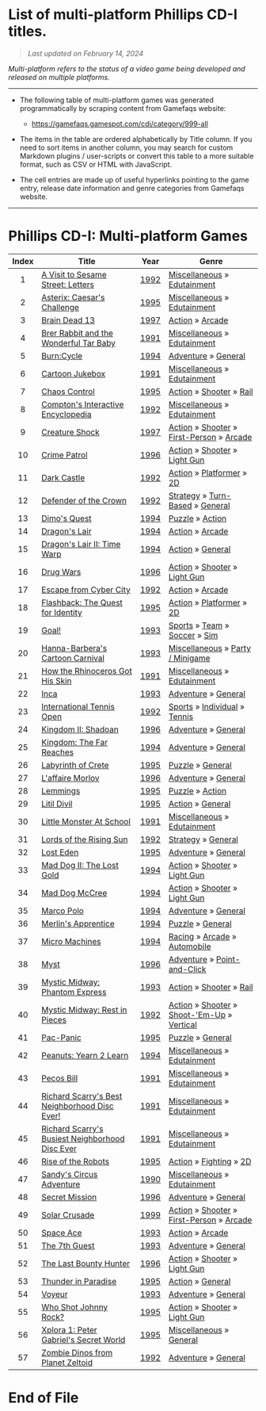 ﻿# List of multi-platform Phillips CD-I titles.

> *Last updated on February 14, 2024*

_Multi-platform refers to the status of a video game being developed and released on multiple platforms._

-----------------------------

 - The following table of multi-platform games was generated programmatically by scraping content from Gamefaqs website: 

    - https://gamefaqs.gamespot.com/cdi/category/999-all
      
 - The items in the table are ordered alphabetically by Title column. If you need to sort items in another column, you may search for custom Markdown plugins / user-scripts or convert this table to a more suitable format, such as CSV or HTML with JavaScript.

 - The cell entries are made up of useful hyperlinks pointing to the game entry, release date information and genre categories from Gamefaqs website.

-----------------------------
# Phillips CD-I∶ Multi-platform Games
|Index|Title|Year|Genre|
|:--:|--|--|--|
|1|<a href="https://gamefaqs.gamespot.com/cdi/937902-a-visit-to-sesame-street-letters" target="_blank" rel="noopener noreferrer">A Visit to Sesame Street: Letters</a>|<a href="https://gamefaqs.gamespot.com/cdi/937902-a-visit-to-sesame-street-letters/data" target="_blank" rel="noopener noreferrer">1992</a>|<a href="https://gamefaqs.gamespot.com/cdi/category/49-miscellaneous" target="_blank" rel="noopener noreferrer">Miscellaneous</a> &raquo; <a href="https://gamefaqs.gamespot.com/cdi/category/275-miscellaneous-edutainment" target="_blank" rel="noopener noreferrer">Edutainment</a>|
|2|<a href="https://gamefaqs.gamespot.com/cdi/937193-asterix-caesars-challenge" target="_blank" rel="noopener noreferrer">Asterix: Caesar's Challenge</a>|<a href="https://gamefaqs.gamespot.com/cdi/937193-asterix-caesars-challenge/data" target="_blank" rel="noopener noreferrer">1995</a>|<a href="https://gamefaqs.gamespot.com/cdi/category/49-miscellaneous" target="_blank" rel="noopener noreferrer">Miscellaneous</a> &raquo; <a href="https://gamefaqs.gamespot.com/cdi/category/275-miscellaneous-edutainment" target="_blank" rel="noopener noreferrer">Edutainment</a>|
|3|<a href="https://gamefaqs.gamespot.com/cdi/937204-brain-dead-13" target="_blank" rel="noopener noreferrer">Brain Dead 13</a>|<a href="https://gamefaqs.gamespot.com/cdi/937204-brain-dead-13/data" target="_blank" rel="noopener noreferrer">1997</a>|<a href="https://gamefaqs.gamespot.com/cdi/category/54-action" target="_blank" rel="noopener noreferrer">Action</a> &raquo; <a href="https://gamefaqs.gamespot.com/cdi/category/289-action-arcade" target="_blank" rel="noopener noreferrer">Arcade</a>|
|4|<a href="https://gamefaqs.gamespot.com/cdi/937681-brer-rabbit-and-the-wonderful-tar-baby" target="_blank" rel="noopener noreferrer">Brer Rabbit and the Wonderful Tar Baby</a>|<a href="https://gamefaqs.gamespot.com/cdi/937681-brer-rabbit-and-the-wonderful-tar-baby/data" target="_blank" rel="noopener noreferrer">1991</a>|<a href="https://gamefaqs.gamespot.com/cdi/category/49-miscellaneous" target="_blank" rel="noopener noreferrer">Miscellaneous</a> &raquo; <a href="https://gamefaqs.gamespot.com/cdi/category/275-miscellaneous-edutainment" target="_blank" rel="noopener noreferrer">Edutainment</a>|
|5|<a href="https://gamefaqs.gamespot.com/cdi/585443-burncycle" target="_blank" rel="noopener noreferrer">Burn:Cycle</a>|<a href="https://gamefaqs.gamespot.com/cdi/585443-burncycle/data" target="_blank" rel="noopener noreferrer">1994</a>|<a href="https://gamefaqs.gamespot.com/cdi/category/50-adventure" target="_blank" rel="noopener noreferrer">Adventure</a> &raquo; <a href="https://gamefaqs.gamespot.com/cdi/category/251-adventure-general" target="_blank" rel="noopener noreferrer">General</a>|
|6|<a href="https://gamefaqs.gamespot.com/cdi/279004-cartoon-jukebox" target="_blank" rel="noopener noreferrer">Cartoon Jukebox</a>|<a href="https://gamefaqs.gamespot.com/cdi/279004-cartoon-jukebox/data" target="_blank" rel="noopener noreferrer">1991</a>|<a href="https://gamefaqs.gamespot.com/cdi/category/49-miscellaneous" target="_blank" rel="noopener noreferrer">Miscellaneous</a> &raquo; <a href="https://gamefaqs.gamespot.com/cdi/category/275-miscellaneous-edutainment" target="_blank" rel="noopener noreferrer">Edutainment</a>|
|7|<a href="https://gamefaqs.gamespot.com/cdi/581274-chaos-control" target="_blank" rel="noopener noreferrer">Chaos Control</a>|<a href="https://gamefaqs.gamespot.com/cdi/581274-chaos-control/data" target="_blank" rel="noopener noreferrer">1995</a>|<a href="https://gamefaqs.gamespot.com/cdi/category/54-action" target="_blank" rel="noopener noreferrer">Action</a> &raquo; <a href="https://gamefaqs.gamespot.com/cdi/category/55-action-shooter" target="_blank" rel="noopener noreferrer">Shooter</a> &raquo; <a href="https://gamefaqs.gamespot.com/cdi/category/81-action-shooter-rail" target="_blank" rel="noopener noreferrer">Rail</a>|
|8|<a href="https://gamefaqs.gamespot.com/cdi/682458-comptons-interactive-encyclopedia" target="_blank" rel="noopener noreferrer">Compton's Interactive Encyclopedia</a>|<a href="https://gamefaqs.gamespot.com/cdi/682458-comptons-interactive-encyclopedia/data" target="_blank" rel="noopener noreferrer">1992</a>|<a href="https://gamefaqs.gamespot.com/cdi/category/49-miscellaneous" target="_blank" rel="noopener noreferrer">Miscellaneous</a> &raquo; <a href="https://gamefaqs.gamespot.com/cdi/category/275-miscellaneous-edutainment" target="_blank" rel="noopener noreferrer">Edutainment</a>|
|9|<a href="https://gamefaqs.gamespot.com/cdi/937221-creature-shock" target="_blank" rel="noopener noreferrer">Creature Shock</a>|<a href="https://gamefaqs.gamespot.com/cdi/937221-creature-shock/data" target="_blank" rel="noopener noreferrer">1997</a>|<a href="https://gamefaqs.gamespot.com/cdi/category/54-action" target="_blank" rel="noopener noreferrer">Action</a> &raquo; <a href="https://gamefaqs.gamespot.com/cdi/category/55-action-shooter" target="_blank" rel="noopener noreferrer">Shooter</a> &raquo; <a href="https://gamefaqs.gamespot.com/cdi/category/79-action-shooter-first-person" target="_blank" rel="noopener noreferrer">First-Person</a> &raquo; <a href="https://gamefaqs.gamespot.com/cdi/category/152-action-shooter-first-person-arcade" target="_blank" rel="noopener noreferrer">Arcade</a>|
|10|<a href="https://gamefaqs.gamespot.com/cdi/933348-crime-patrol" target="_blank" rel="noopener noreferrer">Crime Patrol</a>|<a href="https://gamefaqs.gamespot.com/cdi/933348-crime-patrol/data" target="_blank" rel="noopener noreferrer">1996</a>|<a href="https://gamefaqs.gamespot.com/cdi/category/54-action" target="_blank" rel="noopener noreferrer">Action</a> &raquo; <a href="https://gamefaqs.gamespot.com/cdi/category/55-action-shooter" target="_blank" rel="noopener noreferrer">Shooter</a> &raquo; <a href="https://gamefaqs.gamespot.com/cdi/category/239-action-shooter-light-gun" target="_blank" rel="noopener noreferrer">Light Gun</a>|
|11|<a href="https://gamefaqs.gamespot.com/cdi/937307-dark-castle" target="_blank" rel="noopener noreferrer">Dark Castle</a>|<a href="https://gamefaqs.gamespot.com/cdi/937307-dark-castle/data" target="_blank" rel="noopener noreferrer">1992</a>|<a href="https://gamefaqs.gamespot.com/cdi/category/54-action" target="_blank" rel="noopener noreferrer">Action</a> &raquo; <a href="https://gamefaqs.gamespot.com/cdi/category/56-action-platformer" target="_blank" rel="noopener noreferrer">Platformer</a> &raquo; <a href="https://gamefaqs.gamespot.com/cdi/category/84-action-platformer-2d" target="_blank" rel="noopener noreferrer">2D</a>|
|12|<a href="https://gamefaqs.gamespot.com/cdi/937308-defender-of-the-crown" target="_blank" rel="noopener noreferrer">Defender of the Crown</a>|<a href="https://gamefaqs.gamespot.com/cdi/937308-defender-of-the-crown/data" target="_blank" rel="noopener noreferrer">1992</a>|<a href="https://gamefaqs.gamespot.com/cdi/category/45-strategy" target="_blank" rel="noopener noreferrer">Strategy</a> &raquo; <a href="https://gamefaqs.gamespot.com/cdi/category/59-strategy-turn-based" target="_blank" rel="noopener noreferrer">Turn-Based</a> &raquo; <a href="https://gamefaqs.gamespot.com/cdi/category/305-strategy-turn-based-general" target="_blank" rel="noopener noreferrer">General</a>|
|13|<a href="https://gamefaqs.gamespot.com/cdi/581276-dimos-quest" target="_blank" rel="noopener noreferrer">Dimo's Quest</a>|<a href="https://gamefaqs.gamespot.com/cdi/581276-dimos-quest/data" target="_blank" rel="noopener noreferrer">1994</a>|<a href="https://gamefaqs.gamespot.com/cdi/category/173-puzzle" target="_blank" rel="noopener noreferrer">Puzzle</a> &raquo; <a href="https://gamefaqs.gamespot.com/cdi/category/282-puzzle-action" target="_blank" rel="noopener noreferrer">Action</a>|
|14|<a href="https://gamefaqs.gamespot.com/cdi/934715-dragons-lair" target="_blank" rel="noopener noreferrer">Dragon's Lair</a>|<a href="https://gamefaqs.gamespot.com/cdi/934715-dragons-lair/data" target="_blank" rel="noopener noreferrer">1994</a>|<a href="https://gamefaqs.gamespot.com/cdi/category/54-action" target="_blank" rel="noopener noreferrer">Action</a> &raquo; <a href="https://gamefaqs.gamespot.com/cdi/category/289-action-arcade" target="_blank" rel="noopener noreferrer">Arcade</a>|
|15|<a href="https://gamefaqs.gamespot.com/cdi/585445-dragons-lair-ii-time-warp" target="_blank" rel="noopener noreferrer">Dragon's Lair II: Time Warp</a>|<a href="https://gamefaqs.gamespot.com/cdi/585445-dragons-lair-ii-time-warp/data" target="_blank" rel="noopener noreferrer">1994</a>|<a href="https://gamefaqs.gamespot.com/cdi/category/54-action" target="_blank" rel="noopener noreferrer">Action</a> &raquo; <a href="https://gamefaqs.gamespot.com/cdi/category/250-action-general" target="_blank" rel="noopener noreferrer">General</a>|
|16|<a href="https://gamefaqs.gamespot.com/cdi/933355-drug-wars" target="_blank" rel="noopener noreferrer">Drug Wars</a>|<a href="https://gamefaqs.gamespot.com/cdi/933355-drug-wars/data" target="_blank" rel="noopener noreferrer">1996</a>|<a href="https://gamefaqs.gamespot.com/cdi/category/54-action" target="_blank" rel="noopener noreferrer">Action</a> &raquo; <a href="https://gamefaqs.gamespot.com/cdi/category/55-action-shooter" target="_blank" rel="noopener noreferrer">Shooter</a> &raquo; <a href="https://gamefaqs.gamespot.com/cdi/category/239-action-shooter-light-gun" target="_blank" rel="noopener noreferrer">Light Gun</a>|
|17|<a href="https://gamefaqs.gamespot.com/cdi/581277-escape-from-cyber-city" target="_blank" rel="noopener noreferrer">Escape from Cyber City</a>|<a href="https://gamefaqs.gamespot.com/cdi/581277-escape-from-cyber-city/data" target="_blank" rel="noopener noreferrer">1992</a>|<a href="https://gamefaqs.gamespot.com/cdi/category/54-action" target="_blank" rel="noopener noreferrer">Action</a> &raquo; <a href="https://gamefaqs.gamespot.com/cdi/category/289-action-arcade" target="_blank" rel="noopener noreferrer">Arcade</a>|
|18|<a href="https://gamefaqs.gamespot.com/cdi/581278-flashback-the-quest-for-identity" target="_blank" rel="noopener noreferrer">Flashback: The Quest for Identity</a>|<a href="https://gamefaqs.gamespot.com/cdi/581278-flashback-the-quest-for-identity/data" target="_blank" rel="noopener noreferrer">1995</a>|<a href="https://gamefaqs.gamespot.com/cdi/category/54-action" target="_blank" rel="noopener noreferrer">Action</a> &raquo; <a href="https://gamefaqs.gamespot.com/cdi/category/56-action-platformer" target="_blank" rel="noopener noreferrer">Platformer</a> &raquo; <a href="https://gamefaqs.gamespot.com/cdi/category/84-action-platformer-2d" target="_blank" rel="noopener noreferrer">2D</a>|
|19|<a href="https://gamefaqs.gamespot.com/cdi/937432-goal" target="_blank" rel="noopener noreferrer">Goal!</a>|<a href="https://gamefaqs.gamespot.com/cdi/937432-goal/data" target="_blank" rel="noopener noreferrer">1993</a>|<a href="https://gamefaqs.gamespot.com/cdi/category/43-sports" target="_blank" rel="noopener noreferrer">Sports</a> &raquo; <a href="https://gamefaqs.gamespot.com/cdi/category/91-sports-team" target="_blank" rel="noopener noreferrer">Team</a> &raquo; <a href="https://gamefaqs.gamespot.com/cdi/category/100-sports-team-soccer" target="_blank" rel="noopener noreferrer">Soccer</a> &raquo; <a href="https://gamefaqs.gamespot.com/cdi/category/211-sports-team-soccer-sim" target="_blank" rel="noopener noreferrer">Sim</a>|
|20|<a href="https://gamefaqs.gamespot.com/cdi/410573-hanna-barberas-cartoon-carnival" target="_blank" rel="noopener noreferrer">Hanna-Barbera's Cartoon Carnival</a>|<a href="https://gamefaqs.gamespot.com/cdi/410573-hanna-barberas-cartoon-carnival/data" target="_blank" rel="noopener noreferrer">1993</a>|<a href="https://gamefaqs.gamespot.com/cdi/category/49-miscellaneous" target="_blank" rel="noopener noreferrer">Miscellaneous</a> &raquo; <a href="https://gamefaqs.gamespot.com/cdi/category/181-miscellaneous-party-minigame" target="_blank" rel="noopener noreferrer">Party / Minigame</a>|
|21|<a href="https://gamefaqs.gamespot.com/cdi/426922-how-the-rhinoceros-got-his-skin" target="_blank" rel="noopener noreferrer">How the Rhinoceros Got His Skin</a>|<a href="https://gamefaqs.gamespot.com/cdi/426922-how-the-rhinoceros-got-his-skin/data" target="_blank" rel="noopener noreferrer">1991</a>|<a href="https://gamefaqs.gamespot.com/cdi/category/49-miscellaneous" target="_blank" rel="noopener noreferrer">Miscellaneous</a> &raquo; <a href="https://gamefaqs.gamespot.com/cdi/category/275-miscellaneous-edutainment" target="_blank" rel="noopener noreferrer">Edutainment</a>|
|22|<a href="https://gamefaqs.gamespot.com/cdi/575477-inca" target="_blank" rel="noopener noreferrer">Inca</a>|<a href="https://gamefaqs.gamespot.com/cdi/575477-inca/data" target="_blank" rel="noopener noreferrer">1993</a>|<a href="https://gamefaqs.gamespot.com/cdi/category/50-adventure" target="_blank" rel="noopener noreferrer">Adventure</a> &raquo; <a href="https://gamefaqs.gamespot.com/cdi/category/251-adventure-general" target="_blank" rel="noopener noreferrer">General</a>|
|23|<a href="https://gamefaqs.gamespot.com/cdi/579983-international-tennis-open" target="_blank" rel="noopener noreferrer">International Tennis Open</a>|<a href="https://gamefaqs.gamespot.com/cdi/579983-international-tennis-open/data" target="_blank" rel="noopener noreferrer">1992</a>|<a href="https://gamefaqs.gamespot.com/cdi/category/43-sports" target="_blank" rel="noopener noreferrer">Sports</a> &raquo; <a href="https://gamefaqs.gamespot.com/cdi/category/92-sports-individual" target="_blank" rel="noopener noreferrer">Individual</a> &raquo; <a href="https://gamefaqs.gamespot.com/cdi/category/101-sports-individual-tennis" target="_blank" rel="noopener noreferrer">Tennis</a>|
|24|<a href="https://gamefaqs.gamespot.com/cdi/937490-kingdom-ii-shadoan" target="_blank" rel="noopener noreferrer">Kingdom II: Shadoan</a>|<a href="https://gamefaqs.gamespot.com/cdi/937490-kingdom-ii-shadoan/data" target="_blank" rel="noopener noreferrer">1996</a>|<a href="https://gamefaqs.gamespot.com/cdi/category/50-adventure" target="_blank" rel="noopener noreferrer">Adventure</a> &raquo; <a href="https://gamefaqs.gamespot.com/cdi/category/251-adventure-general" target="_blank" rel="noopener noreferrer">General</a>|
|25|<a href="https://gamefaqs.gamespot.com/cdi/581282-kingdom-the-far-reaches" target="_blank" rel="noopener noreferrer">Kingdom: The Far Reaches</a>|<a href="https://gamefaqs.gamespot.com/cdi/581282-kingdom-the-far-reaches/data" target="_blank" rel="noopener noreferrer">1994</a>|<a href="https://gamefaqs.gamespot.com/cdi/category/50-adventure" target="_blank" rel="noopener noreferrer">Adventure</a> &raquo; <a href="https://gamefaqs.gamespot.com/cdi/category/251-adventure-general" target="_blank" rel="noopener noreferrer">General</a>|
|26|<a href="https://gamefaqs.gamespot.com/cdi/937492-labyrinth-of-crete" target="_blank" rel="noopener noreferrer">Labyrinth of Crete</a>|<a href="https://gamefaqs.gamespot.com/cdi/937492-labyrinth-of-crete/data" target="_blank" rel="noopener noreferrer">1995</a>|<a href="https://gamefaqs.gamespot.com/cdi/category/173-puzzle" target="_blank" rel="noopener noreferrer">Puzzle</a> &raquo; <a href="https://gamefaqs.gamespot.com/cdi/category/281-puzzle-general" target="_blank" rel="noopener noreferrer">General</a>|
|27|<a href="https://gamefaqs.gamespot.com/cdi/937491-laffaire-morlov" target="_blank" rel="noopener noreferrer">L'affaire Morlov</a>|<a href="https://gamefaqs.gamespot.com/cdi/937491-laffaire-morlov/data" target="_blank" rel="noopener noreferrer">1996</a>|<a href="https://gamefaqs.gamespot.com/cdi/category/50-adventure" target="_blank" rel="noopener noreferrer">Adventure</a> &raquo; <a href="https://gamefaqs.gamespot.com/cdi/category/251-adventure-general" target="_blank" rel="noopener noreferrer">General</a>|
|28|<a href="https://gamefaqs.gamespot.com/cdi/581283-lemmings" target="_blank" rel="noopener noreferrer">Lemmings</a>|<a href="https://gamefaqs.gamespot.com/cdi/581283-lemmings/data" target="_blank" rel="noopener noreferrer">1995</a>|<a href="https://gamefaqs.gamespot.com/cdi/category/173-puzzle" target="_blank" rel="noopener noreferrer">Puzzle</a> &raquo; <a href="https://gamefaqs.gamespot.com/cdi/category/282-puzzle-action" target="_blank" rel="noopener noreferrer">Action</a>|
|29|<a href="https://gamefaqs.gamespot.com/cdi/585446-litil-divil" target="_blank" rel="noopener noreferrer">Litil Divil</a>|<a href="https://gamefaqs.gamespot.com/cdi/585446-litil-divil/data" target="_blank" rel="noopener noreferrer">1995</a>|<a href="https://gamefaqs.gamespot.com/cdi/category/54-action" target="_blank" rel="noopener noreferrer">Action</a> &raquo; <a href="https://gamefaqs.gamespot.com/cdi/category/250-action-general" target="_blank" rel="noopener noreferrer">General</a>|
|30|<a href="https://gamefaqs.gamespot.com/cdi/937682-little-monster-at-school" target="_blank" rel="noopener noreferrer">Little Monster At School</a>|<a href="https://gamefaqs.gamespot.com/cdi/937682-little-monster-at-school/data" target="_blank" rel="noopener noreferrer">1991</a>|<a href="https://gamefaqs.gamespot.com/cdi/category/49-miscellaneous" target="_blank" rel="noopener noreferrer">Miscellaneous</a> &raquo; <a href="https://gamefaqs.gamespot.com/cdi/category/275-miscellaneous-edutainment" target="_blank" rel="noopener noreferrer">Edutainment</a>|
|31|<a href="https://gamefaqs.gamespot.com/cdi/937495-lords-of-the-rising-sun" target="_blank" rel="noopener noreferrer">Lords of the Rising Sun</a>|<a href="https://gamefaqs.gamespot.com/cdi/937495-lords-of-the-rising-sun/data" target="_blank" rel="noopener noreferrer">1992</a>|<a href="https://gamefaqs.gamespot.com/cdi/category/45-strategy" target="_blank" rel="noopener noreferrer">Strategy</a> &raquo; <a href="https://gamefaqs.gamespot.com/cdi/category/253-strategy-general" target="_blank" rel="noopener noreferrer">General</a>|
|32|<a href="https://gamefaqs.gamespot.com/cdi/937496-lost-eden" target="_blank" rel="noopener noreferrer">Lost Eden</a>|<a href="https://gamefaqs.gamespot.com/cdi/937496-lost-eden/data" target="_blank" rel="noopener noreferrer">1995</a>|<a href="https://gamefaqs.gamespot.com/cdi/category/50-adventure" target="_blank" rel="noopener noreferrer">Adventure</a> &raquo; <a href="https://gamefaqs.gamespot.com/cdi/category/251-adventure-general" target="_blank" rel="noopener noreferrer">General</a>|
|33|<a href="https://gamefaqs.gamespot.com/cdi/933356-mad-dog-ii-the-lost-gold" target="_blank" rel="noopener noreferrer">Mad Dog II: The Lost Gold</a>|<a href="https://gamefaqs.gamespot.com/cdi/933356-mad-dog-ii-the-lost-gold/data" target="_blank" rel="noopener noreferrer">1994</a>|<a href="https://gamefaqs.gamespot.com/cdi/category/54-action" target="_blank" rel="noopener noreferrer">Action</a> &raquo; <a href="https://gamefaqs.gamespot.com/cdi/category/55-action-shooter" target="_blank" rel="noopener noreferrer">Shooter</a> &raquo; <a href="https://gamefaqs.gamespot.com/cdi/category/239-action-shooter-light-gun" target="_blank" rel="noopener noreferrer">Light Gun</a>|
|34|<a href="https://gamefaqs.gamespot.com/cdi/581284-mad-dog-mccree" target="_blank" rel="noopener noreferrer">Mad Dog McCree</a>|<a href="https://gamefaqs.gamespot.com/cdi/581284-mad-dog-mccree/data" target="_blank" rel="noopener noreferrer">1994</a>|<a href="https://gamefaqs.gamespot.com/cdi/category/54-action" target="_blank" rel="noopener noreferrer">Action</a> &raquo; <a href="https://gamefaqs.gamespot.com/cdi/category/55-action-shooter" target="_blank" rel="noopener noreferrer">Shooter</a> &raquo; <a href="https://gamefaqs.gamespot.com/cdi/category/239-action-shooter-light-gun" target="_blank" rel="noopener noreferrer">Light Gun</a>|
|35|<a href="https://gamefaqs.gamespot.com/cdi/937498-marco-polo" target="_blank" rel="noopener noreferrer">Marco Polo</a>|<a href="https://gamefaqs.gamespot.com/cdi/937498-marco-polo/data" target="_blank" rel="noopener noreferrer">1994</a>|<a href="https://gamefaqs.gamespot.com/cdi/category/50-adventure" target="_blank" rel="noopener noreferrer">Adventure</a> &raquo; <a href="https://gamefaqs.gamespot.com/cdi/category/251-adventure-general" target="_blank" rel="noopener noreferrer">General</a>|
|36|<a href="https://gamefaqs.gamespot.com/cdi/581286-merlins-apprentice" target="_blank" rel="noopener noreferrer">Merlin's Apprentice</a>|<a href="https://gamefaqs.gamespot.com/cdi/581286-merlins-apprentice/data" target="_blank" rel="noopener noreferrer">1994</a>|<a href="https://gamefaqs.gamespot.com/cdi/category/173-puzzle" target="_blank" rel="noopener noreferrer">Puzzle</a> &raquo; <a href="https://gamefaqs.gamespot.com/cdi/category/281-puzzle-general" target="_blank" rel="noopener noreferrer">General</a>|
|37|<a href="https://gamefaqs.gamespot.com/cdi/581287-micro-machines" target="_blank" rel="noopener noreferrer">Micro Machines</a>|<a href="https://gamefaqs.gamespot.com/cdi/581287-micro-machines/data" target="_blank" rel="noopener noreferrer">1994</a>|<a href="https://gamefaqs.gamespot.com/cdi/category/47-racing" target="_blank" rel="noopener noreferrer">Racing</a> &raquo; <a href="https://gamefaqs.gamespot.com/cdi/category/314-racing-arcade" target="_blank" rel="noopener noreferrer">Arcade</a> &raquo; <a href="https://gamefaqs.gamespot.com/cdi/category/232-racing-arcade-automobile" target="_blank" rel="noopener noreferrer">Automobile</a>|
|38|<a href="https://gamefaqs.gamespot.com/cdi/937499-myst" target="_blank" rel="noopener noreferrer">Myst</a>|<a href="https://gamefaqs.gamespot.com/cdi/937499-myst/data" target="_blank" rel="noopener noreferrer">1996</a>|<a href="https://gamefaqs.gamespot.com/cdi/category/50-adventure" target="_blank" rel="noopener noreferrer">Adventure</a> &raquo; <a href="https://gamefaqs.gamespot.com/cdi/category/295-adventure-point-and-click" target="_blank" rel="noopener noreferrer">Point-and-Click</a>|
|39|<a href="https://gamefaqs.gamespot.com/cdi/932756-mystic-midway-phantom-express" target="_blank" rel="noopener noreferrer">Mystic Midway: Phantom Express</a>|<a href="https://gamefaqs.gamespot.com/cdi/932756-mystic-midway-phantom-express/data" target="_blank" rel="noopener noreferrer">1993</a>|<a href="https://gamefaqs.gamespot.com/cdi/category/54-action" target="_blank" rel="noopener noreferrer">Action</a> &raquo; <a href="https://gamefaqs.gamespot.com/cdi/category/55-action-shooter" target="_blank" rel="noopener noreferrer">Shooter</a> &raquo; <a href="https://gamefaqs.gamespot.com/cdi/category/81-action-shooter-rail" target="_blank" rel="noopener noreferrer">Rail</a>|
|40|<a href="https://gamefaqs.gamespot.com/cdi/932757-mystic-midway-rest-in-pieces" target="_blank" rel="noopener noreferrer">Mystic Midway: Rest in Pieces</a>|<a href="https://gamefaqs.gamespot.com/cdi/932757-mystic-midway-rest-in-pieces/data" target="_blank" rel="noopener noreferrer">1992</a>|<a href="https://gamefaqs.gamespot.com/cdi/category/54-action" target="_blank" rel="noopener noreferrer">Action</a> &raquo; <a href="https://gamefaqs.gamespot.com/cdi/category/55-action-shooter" target="_blank" rel="noopener noreferrer">Shooter</a> &raquo; <a href="https://gamefaqs.gamespot.com/cdi/category/313-action-shooter-shoot-em-up" target="_blank" rel="noopener noreferrer">Shoot-&#039;Em-Up</a> &raquo; <a href="https://gamefaqs.gamespot.com/cdi/category/83-action-shooter-shoot-em-up-vertical" target="_blank" rel="noopener noreferrer">Vertical</a>|
|41|<a href="https://gamefaqs.gamespot.com/cdi/937501-pac-panic" target="_blank" rel="noopener noreferrer">Pac-Panic</a>|<a href="https://gamefaqs.gamespot.com/cdi/937501-pac-panic/data" target="_blank" rel="noopener noreferrer">1995</a>|<a href="https://gamefaqs.gamespot.com/cdi/category/173-puzzle" target="_blank" rel="noopener noreferrer">Puzzle</a> &raquo; <a href="https://gamefaqs.gamespot.com/cdi/category/281-puzzle-general" target="_blank" rel="noopener noreferrer">General</a>|
|42|<a href="https://gamefaqs.gamespot.com/cdi/938039-peanuts-yearn-2-learn" target="_blank" rel="noopener noreferrer">Peanuts: Yearn 2 Learn</a>|<a href="https://gamefaqs.gamespot.com/cdi/938039-peanuts-yearn-2-learn/data" target="_blank" rel="noopener noreferrer">1994</a>|<a href="https://gamefaqs.gamespot.com/cdi/category/49-miscellaneous" target="_blank" rel="noopener noreferrer">Miscellaneous</a> &raquo; <a href="https://gamefaqs.gamespot.com/cdi/category/275-miscellaneous-edutainment" target="_blank" rel="noopener noreferrer">Edutainment</a>|
|43|<a href="https://gamefaqs.gamespot.com/cdi/937683-pecos-bill" target="_blank" rel="noopener noreferrer">Pecos Bill</a>|<a href="https://gamefaqs.gamespot.com/cdi/937683-pecos-bill/data" target="_blank" rel="noopener noreferrer">1991</a>|<a href="https://gamefaqs.gamespot.com/cdi/category/49-miscellaneous" target="_blank" rel="noopener noreferrer">Miscellaneous</a> &raquo; <a href="https://gamefaqs.gamespot.com/cdi/category/275-miscellaneous-edutainment" target="_blank" rel="noopener noreferrer">Edutainment</a>|
|44|<a href="https://gamefaqs.gamespot.com/cdi/937134-richard-scarrys-best-neighborhood-disc-ever" target="_blank" rel="noopener noreferrer">Richard Scarry's Best Neighborhood Disc Ever!</a>|<a href="https://gamefaqs.gamespot.com/cdi/937134-richard-scarrys-best-neighborhood-disc-ever/data" target="_blank" rel="noopener noreferrer">1991</a>|<a href="https://gamefaqs.gamespot.com/cdi/category/49-miscellaneous" target="_blank" rel="noopener noreferrer">Miscellaneous</a> &raquo; <a href="https://gamefaqs.gamespot.com/cdi/category/275-miscellaneous-edutainment" target="_blank" rel="noopener noreferrer">Edutainment</a>|
|45|<a href="https://gamefaqs.gamespot.com/cdi/937135-richard-scarrys-busiest-neighborhood-disc-ever" target="_blank" rel="noopener noreferrer">Richard Scarry's Busiest Neighborhood Disc Ever</a>|<a href="https://gamefaqs.gamespot.com/cdi/937135-richard-scarrys-busiest-neighborhood-disc-ever/data" target="_blank" rel="noopener noreferrer">1991</a>|<a href="https://gamefaqs.gamespot.com/cdi/category/49-miscellaneous" target="_blank" rel="noopener noreferrer">Miscellaneous</a> &raquo; <a href="https://gamefaqs.gamespot.com/cdi/category/275-miscellaneous-edutainment" target="_blank" rel="noopener noreferrer">Edutainment</a>|
|46|<a href="https://gamefaqs.gamespot.com/cdi/937502-rise-of-the-robots" target="_blank" rel="noopener noreferrer">Rise of the Robots</a>|<a href="https://gamefaqs.gamespot.com/cdi/937502-rise-of-the-robots/data" target="_blank" rel="noopener noreferrer">1995</a>|<a href="https://gamefaqs.gamespot.com/cdi/category/54-action" target="_blank" rel="noopener noreferrer">Action</a> &raquo; <a href="https://gamefaqs.gamespot.com/cdi/category/57-action-fighting" target="_blank" rel="noopener noreferrer">Fighting</a> &raquo; <a href="https://gamefaqs.gamespot.com/cdi/category/86-action-fighting-2d" target="_blank" rel="noopener noreferrer">2D</a>|
|47|<a href="https://gamefaqs.gamespot.com/cdi/938034-sandys-circus-adventure" target="_blank" rel="noopener noreferrer">Sandy's Circus Adventure</a>|<a href="https://gamefaqs.gamespot.com/cdi/938034-sandys-circus-adventure/data" target="_blank" rel="noopener noreferrer">1990</a>|<a href="https://gamefaqs.gamespot.com/cdi/category/49-miscellaneous" target="_blank" rel="noopener noreferrer">Miscellaneous</a> &raquo; <a href="https://gamefaqs.gamespot.com/cdi/category/275-miscellaneous-edutainment" target="_blank" rel="noopener noreferrer">Edutainment</a>|
|48|<a href="https://gamefaqs.gamespot.com/cdi/585447-secret-mission" target="_blank" rel="noopener noreferrer">Secret Mission</a>|<a href="https://gamefaqs.gamespot.com/cdi/585447-secret-mission/data" target="_blank" rel="noopener noreferrer">1996</a>|<a href="https://gamefaqs.gamespot.com/cdi/category/50-adventure" target="_blank" rel="noopener noreferrer">Adventure</a> &raquo; <a href="https://gamefaqs.gamespot.com/cdi/category/251-adventure-general" target="_blank" rel="noopener noreferrer">General</a>|
|49|<a href="https://gamefaqs.gamespot.com/cdi/937536-solar-crusade" target="_blank" rel="noopener noreferrer">Solar Crusade</a>|<a href="https://gamefaqs.gamespot.com/cdi/937536-solar-crusade/data" target="_blank" rel="noopener noreferrer">1999</a>|<a href="https://gamefaqs.gamespot.com/cdi/category/54-action" target="_blank" rel="noopener noreferrer">Action</a> &raquo; <a href="https://gamefaqs.gamespot.com/cdi/category/55-action-shooter" target="_blank" rel="noopener noreferrer">Shooter</a> &raquo; <a href="https://gamefaqs.gamespot.com/cdi/category/79-action-shooter-first-person" target="_blank" rel="noopener noreferrer">First-Person</a> &raquo; <a href="https://gamefaqs.gamespot.com/cdi/category/152-action-shooter-first-person-arcade" target="_blank" rel="noopener noreferrer">Arcade</a>|
|50|<a href="https://gamefaqs.gamespot.com/cdi/585448-space-ace" target="_blank" rel="noopener noreferrer">Space Ace</a>|<a href="https://gamefaqs.gamespot.com/cdi/585448-space-ace/data" target="_blank" rel="noopener noreferrer">1993</a>|<a href="https://gamefaqs.gamespot.com/cdi/category/54-action" target="_blank" rel="noopener noreferrer">Action</a> &raquo; <a href="https://gamefaqs.gamespot.com/cdi/category/289-action-arcade" target="_blank" rel="noopener noreferrer">Arcade</a>|
|51|<a href="https://gamefaqs.gamespot.com/cdi/585442-the-7th-guest" target="_blank" rel="noopener noreferrer">The 7th Guest</a>|<a href="https://gamefaqs.gamespot.com/cdi/585442-the-7th-guest/data" target="_blank" rel="noopener noreferrer">1993</a>|<a href="https://gamefaqs.gamespot.com/cdi/category/50-adventure" target="_blank" rel="noopener noreferrer">Adventure</a> &raquo; <a href="https://gamefaqs.gamespot.com/cdi/category/251-adventure-general" target="_blank" rel="noopener noreferrer">General</a>|
|52|<a href="https://gamefaqs.gamespot.com/cdi/937695-the-last-bounty-hunter" target="_blank" rel="noopener noreferrer">The Last Bounty Hunter</a>|<a href="https://gamefaqs.gamespot.com/cdi/937695-the-last-bounty-hunter/data" target="_blank" rel="noopener noreferrer">1996</a>|<a href="https://gamefaqs.gamespot.com/cdi/category/54-action" target="_blank" rel="noopener noreferrer">Action</a> &raquo; <a href="https://gamefaqs.gamespot.com/cdi/category/55-action-shooter" target="_blank" rel="noopener noreferrer">Shooter</a> &raquo; <a href="https://gamefaqs.gamespot.com/cdi/category/239-action-shooter-light-gun" target="_blank" rel="noopener noreferrer">Light Gun</a>|
|53|<a href="https://gamefaqs.gamespot.com/cdi/581294-thunder-in-paradise" target="_blank" rel="noopener noreferrer">Thunder in Paradise</a>|<a href="https://gamefaqs.gamespot.com/cdi/581294-thunder-in-paradise/data" target="_blank" rel="noopener noreferrer">1995</a>|<a href="https://gamefaqs.gamespot.com/cdi/category/54-action" target="_blank" rel="noopener noreferrer">Action</a> &raquo; <a href="https://gamefaqs.gamespot.com/cdi/category/250-action-general" target="_blank" rel="noopener noreferrer">General</a>|
|54|<a href="https://gamefaqs.gamespot.com/cdi/937697-voyeur" target="_blank" rel="noopener noreferrer">Voyeur</a>|<a href="https://gamefaqs.gamespot.com/cdi/937697-voyeur/data" target="_blank" rel="noopener noreferrer">1993</a>|<a href="https://gamefaqs.gamespot.com/cdi/category/50-adventure" target="_blank" rel="noopener noreferrer">Adventure</a> &raquo; <a href="https://gamefaqs.gamespot.com/cdi/category/251-adventure-general" target="_blank" rel="noopener noreferrer">General</a>|
|55|<a href="https://gamefaqs.gamespot.com/cdi/581296-who-shot-johnny-rock" target="_blank" rel="noopener noreferrer">Who Shot Johnny Rock?</a>|<a href="https://gamefaqs.gamespot.com/cdi/581296-who-shot-johnny-rock/data" target="_blank" rel="noopener noreferrer">1995</a>|<a href="https://gamefaqs.gamespot.com/cdi/category/54-action" target="_blank" rel="noopener noreferrer">Action</a> &raquo; <a href="https://gamefaqs.gamespot.com/cdi/category/55-action-shooter" target="_blank" rel="noopener noreferrer">Shooter</a> &raquo; <a href="https://gamefaqs.gamespot.com/cdi/category/239-action-shooter-light-gun" target="_blank" rel="noopener noreferrer">Light Gun</a>|
|56|<a href="https://gamefaqs.gamespot.com/cdi/974877-xplora-1-peter-gabriels-secret-world" target="_blank" rel="noopener noreferrer">Xplora 1: Peter Gabriel's Secret World</a>|<a href="https://gamefaqs.gamespot.com/cdi/974877-xplora-1-peter-gabriels-secret-world/data" target="_blank" rel="noopener noreferrer">1995</a>|<a href="https://gamefaqs.gamespot.com/cdi/category/49-miscellaneous" target="_blank" rel="noopener noreferrer">Miscellaneous</a> &raquo; <a href="https://gamefaqs.gamespot.com/cdi/category/256-miscellaneous-general" target="_blank" rel="noopener noreferrer">General</a>|
|57|<a href="https://gamefaqs.gamespot.com/cdi/937701-zombie-dinos-from-planet-zeltoid" target="_blank" rel="noopener noreferrer">Zombie Dinos from Planet Zeltoid</a>|<a href="https://gamefaqs.gamespot.com/cdi/937701-zombie-dinos-from-planet-zeltoid/data" target="_blank" rel="noopener noreferrer">1992</a>|<a href="https://gamefaqs.gamespot.com/cdi/category/50-adventure" target="_blank" rel="noopener noreferrer">Adventure</a> &raquo; <a href="https://gamefaqs.gamespot.com/cdi/category/251-adventure-general" target="_blank" rel="noopener noreferrer">General</a>|

# End of File